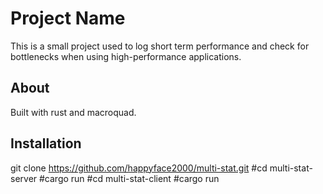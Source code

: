 <div align="center">

</div>

# Project Name

This is a small project used to log short term performance and check for bottlenecks when using high-performance applications.

## About

Built with rust and macroquad.

## Installation

git clone https://github.com/happyface2000/multi-stat.git
#cd multi-stat-server
#cargo run
#cd multi-stat-client
#cargo run
